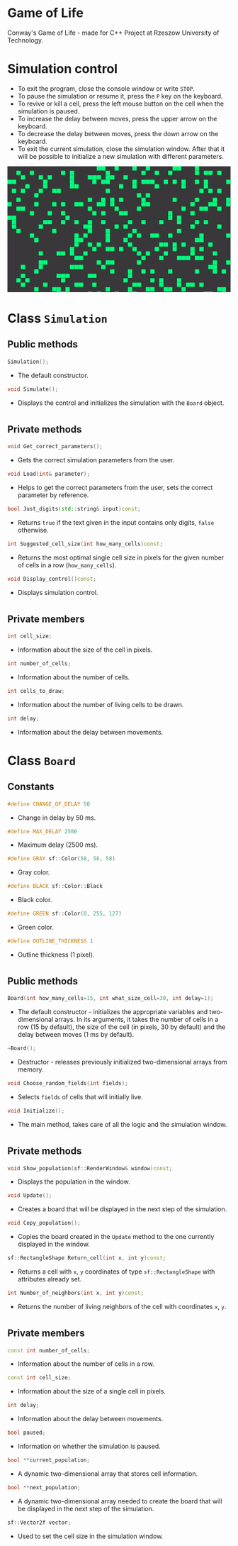 # Game of Life

Conway's Game of Life - made for C++ Project at Rzeszow University of Technology.

#
# Simulation control
- To exit the program, close the console window or write ``STOP``.
- To pause the simulation or resume it, press the ``P`` key on the keyboard.
- To revive or kill a cell, press the left mouse button on the cell when the simulation is paused.
- To increase the delay between moves, press the upper arrow on the keyboard.
- To decrease the delay between moves, press the down arrow on the keyboard.
- To exit the current simulation, close the simulation window. After that it will be possible to initialize a new simulation with different parameters.

![](https://github.com/Resmakor/Game-of-Life/blob/main/example.gif)
#

# Class ```Simulation```

## Public methods

```cpp
Simulation();
```
- The default constructor.
```cpp
void Simulate();
```
- Displays the control and initializes the simulation with the ``Board`` object.
#
## Private methods

```cpp
void Get_correct_parameters();
```
- Gets the correct simulation parameters from the user.

```cpp
void Load(int& parameter);
```
- Helps to get the correct parameters from the user, sets the correct parameter by reference.

```cpp
bool Just_digits(std::string& input)const;
```
- Returns ``true`` if the text given in the input contains only digits, ``false`` otherwise.

```cpp
int Suggested_cell_size(int how_many_cells)const;
```
- Returns the most optimal single cell size in pixels for the given number of cells in a row (``how_many_cells``).
```cpp
void Display_control()const;
```
- Displays simulation control.
#

## Private members

```cpp
int cell_size;
```
- Information about the size of the cell in pixels.
```cpp
int number_of_cells;
```
- Information about the number of cells.
```cpp
int cells_to_draw;
```
- Information about the number of living cells to be drawn.
```cpp
int delay;
```
- Information about the delay between movements.

#

# Class ```Board```

## Constants
```cpp
#define CHANGE_OF_DELAY 50
```
- Change in delay by 50 ms.
```cpp
#define MAX_DELAY 2500
```
- Maximum delay (2500 ms).
```cpp
#define GRAY sf::Color(58, 58, 58)
```
- Gray color.
```cpp
#define BLACK sf::Color::Black
```
- Black color.
```cpp
#define GREEN sf::Color(0, 255, 127)
```
- Green color.
```cpp
#define OUTLINE_THICKNESS 1
```
- Outline thickness (1 pixel).
#


## Public methods
```cpp
Board(int how_many_cells=15, int what_size_cell=30, int delay=1);
```
- The default constructor - initializes the appropriate variables and two-dimensional arrays. In its arguments, it takes the number of cells in a row (15 by default), the size of the cell (in pixels, 30 by default) and the delay between moves (1 ms by default).
```cpp
~Board();
```
- Destructor - releases previously initialized two-dimensional arrays from memory.
```cpp
void Choose_random_fields(int fields);
```
- Selects ``fields`` of cells that will initially live.
```cpp
void Initialize();
```
- The main method, takes care of all the logic and the simulation window.

#

## Private methods
```cpp
void Show_population(sf::RenderWindow& window)const;
```
- Displays the population in the window.
```cpp
void Update();
```
- Creates a board that will be displayed in the next step of the simulation.
```cpp
void Copy_population();
```
- Copies the board created in the ``Update`` method to the one currently displayed in the window.
```cpp
sf::RectangleShape Return_cell(int x, int y)const;
```
- Returns a cell with ```x```, ```y``` coordinates of type ``sf::RectangleShape`` with attributes already set.
```cpp
int Number_of_neighbors(int x, int y)const;
```
- Returns the number of living neighbors of the cell with coordinates ```x```, ```y```.
#


## Private members
```cpp
const int number_of_cells;
```
- Information about the number of cells in a row.
```cpp
const int cell_size;
```
- Information about the size of a single cell in pixels.
```cpp
int delay;
```
- Information about the delay between movements.
```cpp
bool paused;
```
- Information on whether the simulation is paused.
```cpp
bool **current_population;
```
- A dynamic two-dimensional array that stores cell information.
```cpp
bool **next_population;
```
- A dynamic two-dimensional array needed to create the board that will be displayed in the next step of the simulation.

```cpp
sf::Vector2f vector;
```
- Used to set the cell size in the simulation window.

#
